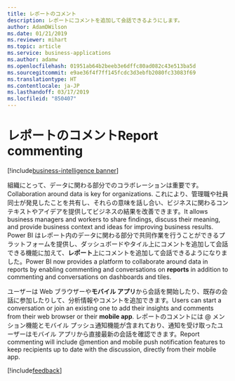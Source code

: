 ```yaml
---
title: レポートのコメント
description: レポートにコメントを追加して会話できるようにします。
author: AdamDWilson
ms.date: 01/21/2019
ms.reviewer: mihart
ms.topic: article
ms.service: business-applications
ms.author: adamw
ms.openlocfilehash: 01951ab64b2beeb3e6dffc80ad082c43e513ba5d
ms.sourcegitcommit: e9ae36f4f7ff145fcdc3d3ebfb2080fc33083f69
ms.translationtype: HT
ms.contentlocale: ja-JP
ms.lasthandoff: 03/17/2019
ms.locfileid: "850407"
---
```

#  <a name="report-commenting"></a><span data-ttu-id="4d489-103">レポートのコメント</span><span class="sxs-lookup"><span data-stu-id="4d489-103">Report commenting</span></span>
[!include[business-intelligence banner](../../includes/business-intelligence.md)]





<span data-ttu-id="4d489-104">組織にとって、データに関わる部分でのコラボレーションは重要です。</span><span class="sxs-lookup"><span data-stu-id="4d489-104">Collaboration around data is key for organizations.</span></span> <span data-ttu-id="4d489-105">これにより、管理職や社員同士が発見したことを共有し、それらの意味を話し合い、ビジネスに関わるコンテキストやアイデアを提供してビジネスの結果を改善できます。</span><span class="sxs-lookup"><span data-stu-id="4d489-105">It allows business managers and workers to share findings, discuss their meaning, and provide business context and ideas for improving business results.</span></span> <span data-ttu-id="4d489-106">Power BI はレポート内のデータに関わる部分で共同作業を行うことができるプラットフォームを提供し、ダッシュボードやタイル上にコメントを追加して会話できる機能に加えて、**レポート**上にコメントを追加して会話できるようになりました。</span><span class="sxs-lookup"><span data-stu-id="4d489-106">Power BI now provides a platform to collaborate around data in reports by enabling commenting and conversations on **reports** in addition to commenting and conversations on dashboards and tiles.</span></span>

<span data-ttu-id="4d489-107">ユーザーは Web ブラウザーや**モバイル アプリ**から会話を開始したり、既存の会話に参加したりして、分析情報やコメントを追加できます。</span><span class="sxs-lookup"><span data-stu-id="4d489-107">Users can start a conversation or join an existing one to add their insights and comments from their web browser or their **mobile app**.</span></span> <span data-ttu-id="4d489-108">レポートのコメントには \@ メンション機能とモバイル プッシュ通知機能が含まれており、通知を受け取ったユーザーはモバイル アプリから直接最新の会話を確認できます。</span><span class="sxs-lookup"><span data-stu-id="4d489-108">Report commenting will include \@mention and mobile push notification features to keep recipients up to date with the discussion, directly from their mobile app.</span></span>

[!include[feedback](../includes/mobile-feedback.md)]
